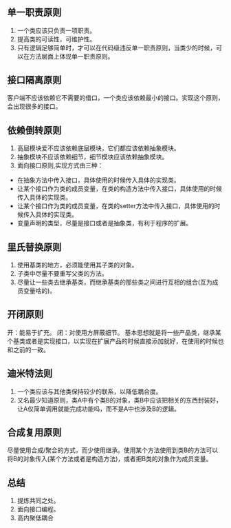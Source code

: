 #

## 单一职责原则

1. 一个类应该只负责一项职责。
2. 提高类的可读性，可维护性。
3. 只有逻辑足够简单时，才可以在代码级违反单一职责原则，当类少的时候，可以在方法层面上体现单一职责原则。

## 接口隔离原则

客户端不应该依赖它不需要的借口，一个类应该依赖最小的接口。实现这个原则，会出现很多的接口。

## 依赖倒转原则

1. 高层模块爱不应该依赖底层模块，它们都应该依赖抽象模块。
2. 抽象模块不应该依赖细节，细节模块应该依赖抽象模块。
3. 面向接口原则,实现方式由三种：

* 在抽象方法中传入接口，具体使用的时候传入具体的实现类。
* 让某个接口作为类的成员变量，在类的构造方法中传入接口，具体使用的时候传入具体的实现类。
* 让某个接口作为类的成员变量，在类的setter方法中传入接口，具体使用的时候传入具体的实现类。
* 变量声明的类型，尽量是接口或者是抽象类，有利于程序的扩展。

## 里氏替换原则

1. 使用基类的地方，必须能使用其子类的对象。
2. 子类中尽量不要重写父类的方法。
3. 尽量让一些类去继承基类，而继承基类的那些类之间进行互相的组合(互为成员变量啥的)。

## 开闭原则

 开：能易于扩充。
 闭：对使用方屏蔽细节。
 基本思想就是将一些产品类，继承某个基类或者是实现接口，以实现在扩展产品的时候直接添加就好，在使用的时候也和之前的一致。

## 迪米特法则

1. 一个类应该与其他类保持较少的联系，以降低耦合度。
2. 又名最少知道原则，类A中有个类B的对象，类B中应该把相关的东西封装好，让A仅简单调用就能完成功能吗，而不是A中也涉及B的逻辑。

## 合成复用原则

 尽量使用合成/聚合的方式，而少使用继承。使用某个方法使用到类B的方法可以将B的对象传入(某个方法或者是构造方法)，或者把B类的对象作为成员变量。

## 总结

1. 提炼共同之处。
2. 面向接口编程。
3. 高内聚低耦合
